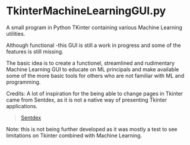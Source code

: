 # TkinterMachineLearningGUI.py
A small program in Python TKinter containing various Machine Learning utilities.

Although functional -this GUI is still a work in progress and some of the features is still missing.

The basic idea is to create a functionel, streamlined and rudimentary Machine Learning GUI to educate on ML principals 
and make available some of the more basic tools for others who are not familiar with ML and programming.

Credits:
A lot of inspiration for the being able to change pages in Tkinter came from Sentdex, as it is not a native way of presenting Tkinter applications.
> [Sentdex]([https://github.com/Snoozekinezzar/Tools.git](https://pythonprogramming.net/plotting-live-bitcoin-price-data-tkinter-matplotlib/))

Note: this is not being further developed as it was mostly a test to see limitations on Tkinter combined with Machine Learning.
